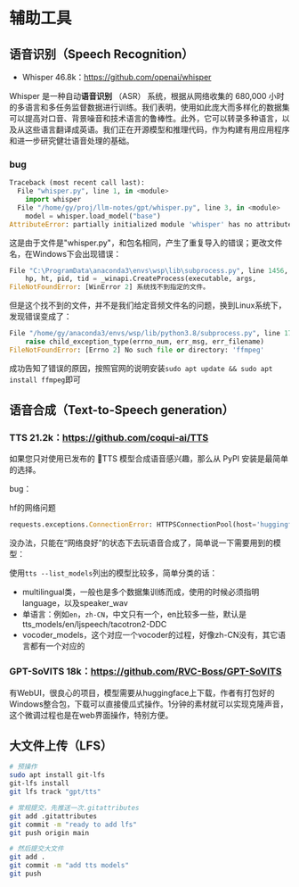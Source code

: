 # 辅助工具

## 语音识别（Speech Recognition）

- Whisper 46.8k：<https://github.com/openai/whisper>

Whisper 是一种自动**语音识别** （ASR） 系统，根据从网络收集的 680,000 小时的多语言和多任务监督数据进行训练。我们表明，使用如此庞大而多样化的数据集可以提高对口音、背景噪音和技术语言的鲁棒性。此外，它可以转录多种语言，以及从这些语言翻译成英语。我们正在开源模型和推理代码，作为构建有用应用程序和进一步研究健壮语音处理的基础。

### bug

```py
Traceback (most recent call last):
  File "whisper.py", line 1, in <module>
    import whisper
  File "/home/gy/proj/llm-notes/gpt/whisper.py", line 3, in <module>
    model = whisper.load_model("base")
AttributeError: partially initialized module 'whisper' has no attribute 'load_model' (most likely due to a circular import)
```

这是由于文件是"whisper.py"，和包名相同，产生了重复导入的错误；更改文件名，在Windows下会出现错误：

```py
File "C:\ProgramData\anaconda3\envs\wsp\lib\subprocess.py", line 1456, in _execute_child
    hp, ht, pid, tid = _winapi.CreateProcess(executable, args,
FileNotFoundError: [WinError 2] 系统找不到指定的文件。
```

但是这个找不到的文件，并不是我们给定音频文件名的问题，换到Linux系统下，发现错误变成了：

```py
File "/home/gy/anaconda3/envs/wsp/lib/python3.8/subprocess.py", line 1720, in _execute_child
    raise child_exception_type(errno_num, err_msg, err_filename)
FileNotFoundError: [Errno 2] No such file or directory: 'ffmpeg'
```

成功告知了错误的原因，按照官网的说明安装`sudo apt update && sudo apt install ffmpeg`即可


## 语音合成（Text-to-Speech generation）

### TTS 21.2k：<https://github.com/coqui-ai/TTS>

如果您只对使用已发布的 🐸TTS 模型合成语音感兴趣，那么从 PyPI 安装是最简单的选择。

bug：

hf的网络问题
```py
requests.exceptions.ConnectionError: HTTPSConnectionPool(host='huggingface.co', port=443): Max retries exceeded with url: /coqui/XTTS-v1/resolve/hifigan/model.pth (Caused by NewConnectionError('<urllib3.connection.HTTPSConnection object at 0x7f5ed5c620e0>: Failed to establish a new connection: [Errno 101] Network is unreachable'))
```

没办法，只能在“网络良好”的状态下去玩语音合成了，简单说一下需要用到的模型：

使用`tts --list_models`列出的模型比较多，简单分类的话：
- multilingual类，一般也是多个数据集训练而成，使用的时候必须指明language，以及speaker_wav
- 单语言：例如`en`，`zh-CN`，中文只有一个，en比较多一些，默认是tts_models/en/ljspeech/tacotron2-DDC
- vocoder_models，这个对应一个vocoder的过程，好像zh-CN没有，其它语言都有一个对应的

### GPT-SoVITS 18k：<https://github.com/RVC-Boss/GPT-SoVITS>

有WebUI，很良心的项目，模型需要从huggingface上下载，作者有打包好的Windows整合包，下载可以直接傻瓜式操作。1分钟的素材就可以实现克隆声音，这个微调过程也是在web界面操作，特别方便。


## 大文件上传（LFS）

```sh
# 预操作
sudo apt install git-lfs
git-lfs install
git lfs track "gpt/tts"

# 常规提交，先推送一次.gitattributes
git add .gitattributes
git commit -m "ready to add lfs"
git push origin main

# 然后提交大文件
git add .
git commit -m "add tts models"
git push
```